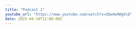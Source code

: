 ```yaml
---
title: "Podcast 1"
youtube_url: "https://www.youtube.com/watch?v=dQw4w9WgXcQ"
date: 2025-04-10T12:00:00Z
---
```

